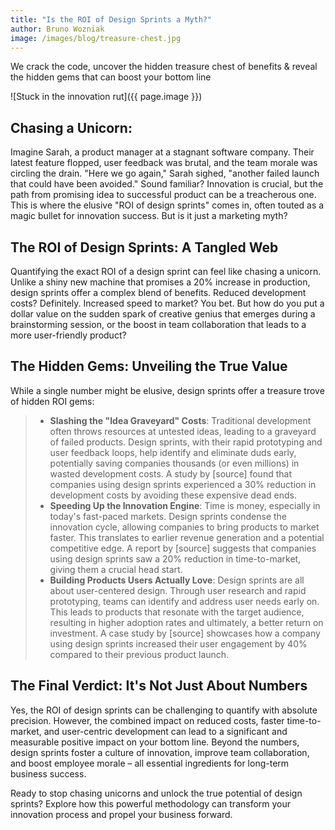 ```yaml
---
title: "Is the ROI of Design Sprints a Myth?"
author: Bruno Wozniak
image: /images/blog/treasure-chest.jpg
---
```

We crack the code, uncover the hidden treasure chest of benefits & reveal the hidden gems that can boost your bottom line

![Stuck in the innovation rut]({{ page.image }})

<!--more-->

## Chasing a Unicorn: 
Imagine Sarah, a product manager at a stagnant software company. Their latest feature flopped, user feedback was brutal, and the team morale was circling the drain.  "Here we go again," Sarah sighed, "another failed launch that could have been avoided."  Sound familiar?  Innovation is crucial, but the path from promising idea to successful product can be a treacherous one.  This is where the elusive "ROI of design sprints" comes in, often touted as a magic bullet for innovation success.  But is it just a marketing myth?

## The ROI of Design Sprints: A Tangled Web

Quantifying the exact ROI of a design sprint can feel like chasing a unicorn.  Unlike a shiny new machine that promises a 20% increase in production, design sprints offer a complex blend of benefits.  Reduced development costs? Definitely.  Increased speed to market? You bet.  But how do you put a dollar value on the sudden spark of creative genius that emerges during a brainstorming session, or the boost in team collaboration that leads to a more user-friendly product?

## The Hidden Gems: Unveiling the True Value

While a single number might be elusive, design sprints offer a treasure trove of hidden ROI gems:

> * **Slashing the "Idea Graveyard" Costs**: Traditional development often throws resources at untested ideas, leading to a graveyard of failed products.  Design sprints, with their rapid prototyping and user feedback loops, help identify and eliminate duds early, potentially saving companies thousands (or even millions) in wasted development costs.  A study by [source] found that companies using design sprints experienced a 30% reduction in development costs by avoiding these expensive dead ends.
> * **Speeding Up the Innovation Engine**: Time is money, especially in today's fast-paced markets.  Design sprints condense the innovation cycle, allowing companies to bring products to market faster.  This translates to earlier revenue generation and a potential competitive edge.  A report by [source] suggests that companies using design sprints saw a 20% reduction in time-to-market, giving them a crucial head start.
> * **Building Products Users Actually Love**:  Design sprints are all about user-centered design.  Through user research and rapid prototyping, teams can identify and address user needs early on.  This leads to products that resonate with the target audience, resulting in higher adoption rates and ultimately, a better return on investment.  A case study by [source] showcases how a company using design sprints increased their user engagement by 40% compared to their previous product launch.

## The Final Verdict: It's Not Just About Numbers

Yes, the ROI of design sprints can be challenging to quantify with absolute precision. However, the combined impact on reduced costs, faster time-to-market, and user-centric development can lead to a significant and measurable positive impact on your bottom line. Beyond the numbers, design sprints foster a culture of innovation, improve team collaboration, and boost employee morale – all essential ingredients for long-term business success.

Ready to stop chasing unicorns and unlock the true potential of design sprints? Explore how this powerful methodology can transform your innovation process and propel your business forward.